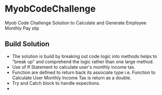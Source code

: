 # MyobCodeChallenge
Myob Code Challenge
Solution to Calculate and Generate Employee Monthly Pay slip

## Build Solution
 
- The solution is build by breaking out code logic into methods helps to "break up" and comprehend the logic rather than one large method.
- Use of If Statement to calculate user's monthly income tax.
- Function are defined to return back its associate type i.e. Function to Calculate User Monthly Income Tax is return as a double.
- Try and Catch block to handle expections.
- 

